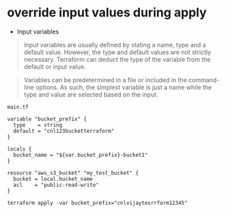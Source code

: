 # override input values during apply

- Input variables

> Input variables are usually defined by stating a name, type and a default value. However, the type and default values are not strictly necessary. Terraform can deduct the type of the variable from the default or input value.

> Variables can be predetermined in a file or included in the command-line options. As such, the simplest variable is just a name while the type and value are selected based on the input.

```
main.tf 

variable "bucket_prefix" {
  type    = string
  default = "cnl123bucketterraform"
}

locals {
  bucket_name = "${var.bucket_prefix}-bucket1"
}

resource "aws_s3_bucket" "my_test_bucket" {
  bucket = local.bucket_name
  acl    = "public-read-write"
}
```

```
terraform apply -var bucket_prefix="cnlvijaytesrrform12345"
```